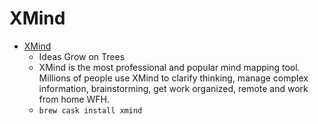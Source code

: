 # XMind
- [XMind](https://www.xmind.net/)
  -  Ideas Grow on Trees
  - XMind is the most professional and popular mind mapping tool. Millions of people use XMind to clarify thinking, manage complex information, brainstorming, get work organized, remote and work from home WFH.
  - `brew cask install xmind`
